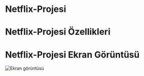 # Netflix-Projesi







# Netflix-Projesi Özellikleri






# Netflix-Projesi Ekran Görüntüsü
![Ekran görüntüsü](https://github.com/mehmet-adgzl22/netflix-projesi/assets/169144147/0eb6bb6a-1347-4e7e-945b-b5db3714ded1)

